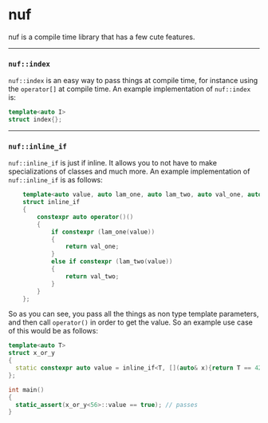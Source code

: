 # nuf

nuf is a compile time library that has a few cute features.

--------------------------------------------------------------------------------------------------------------------------

### `nuf::index`
`nuf::index` is an easy way to pass things at compile time, for instance using the `operator[]` at compile time.
An example implementation of `nuf::index` is:
```C++
template<auto I>
struct index{};
```
--------------------------------------------------------------------------------------------------------------------------
### `nuf::inline_if`

`nuf::inline_if` is just if inline. It allows you to not have to make specializations of classes and much more. An example implementation of `nuf::inline_if` is as follows:
```C++
	template<auto value, auto lam_one, auto lam_two, auto val_one, auto val_two>
	struct inline_if
	{
		constexpr auto operator()()
		{
			if constexpr (lam_one(value))
			{
				return val_one;
			}
			else if constexpr (lam_two(value))
			{
				return val_two;
			}
		}
	};
```
So as you can see, you pass all the things as non type template parameters, and then call `operator()` in order to get the value. So an example use case of this would be as follows:
```C++
template<auto T>
struct x_or_y
{
  static constexpr auto value = inline_if<T, [](auto& x){return T == 42;}, [](auto& x){return T != 42;}, 'c', true>{}();
};

int main()
{
  static_assert(x_or_y<56>::value == true); // passes
}
```
